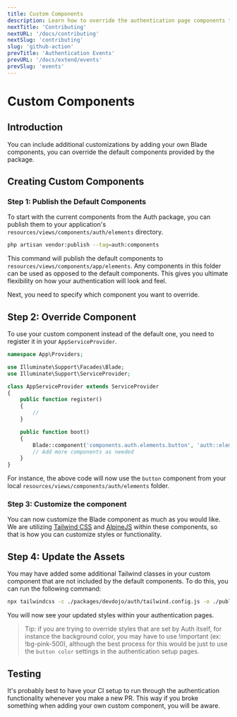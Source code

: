 ```yaml
---
title: Custom Components
description: Learn how to override the authentication page components to take full control of how your authentication pages feel and function.
nextTitle: 'Contributing'
nextURL: '/docs/contributing'
nextSlug: 'contributing'
slug: 'github-action'
prevTitle: 'Authentication Events'
prevURL: '/docs/extend/events'
prevSlug: 'events'
---
```


# Custom Components

## Introduction

You can include additional customizations by adding your own Blade components, you can override the default components provided by the package.

## Creating Custom Components

### Step 1: Publish the Default Components

To start with the current components from the Auth package, you can publish them to your application's `resources/views/components/auth/elements` directory.

```bash
php artisan vendor:publish --tag=auth:components
```

This command will publish the default components to `resources/views/components/app/elements`. Any components in this folder can be used as opposed to the default components. This gives you ultimate flexibility on how your authentication will look and feel.

Next, you need to specify which component you want to override.

## Step 2: Override Component

To use your custom component instead of the default one, you need to register it in your `AppServiceProvider`.

```php
namespace App\Providers;

use Illuminate\Support\Facades\Blade;
use Illuminate\Support\ServiceProvider;

class AppServiceProvider extends ServiceProvider
{
    public function register()
    {
        //
    }

    public function boot()
    {
        Blade::component('components.auth.elements.button', 'auth::elements.button');
        // Add more components as needed
    }
}
```

For instance, the above code will now use the `button` component from your local `resources/views/components/auth/elements` folder.

### Step 3: Customize the component

You can now customize the Blade component as much as you would like. We are utilizing <a href="https://tailwindcss.com" target="_blank">Tailwind CSS</a> and <a href="https://alpinejs.dev" target="_blank">AlpineJS</a> within these components, so that is how you can customize styles or functionality.

## Step 4: Update the Assets

You may have added some additional Tailwind classes in your custom component that are not included by the default components. To do this, you can run the following command:

```bash
npx tailwindcss -c ./packages/devdojo/auth/tailwind.config.js -o ./public/auth/build/assets/styles.css
```

You will now see your updated styles within your authentication pages. 

> Tip: if you are trying to override styles that are set by Auth itself, for instance the background color, you may have to use !important (ex: !bg-pink-500), although the best process for this would be just to use the `button color` settings in the authentication setup pages.

## Testing

It's probably best to have your CI setup to run through the authentication functionality whenever you make a new PR. This way if you broke something when adding your own custom component, you will be aware.
